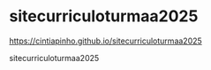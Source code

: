 # sitecurriculoturmaa2025
https://cintiapinho.github.io/sitecurriculoturmaa2025

sitecurriculoturmaa2025
